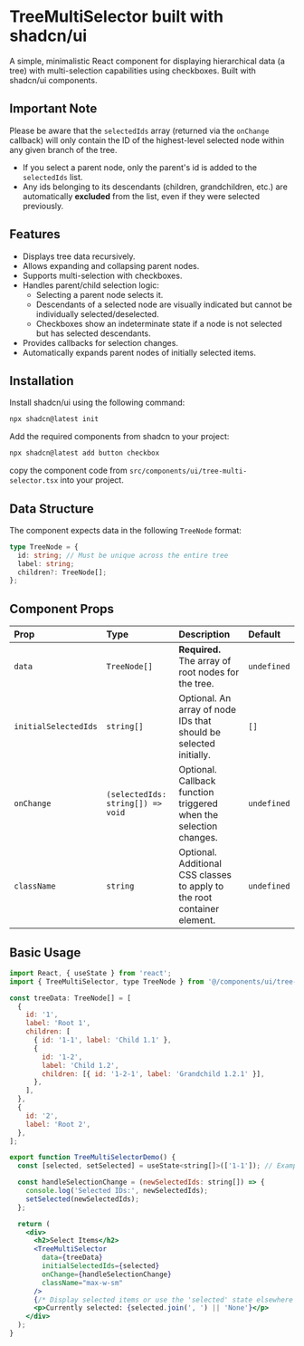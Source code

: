 # TreeMultiSelector built with shadcn/ui

A simple, minimalistic React component for displaying hierarchical data (a tree) with multi-selection capabilities using checkboxes. Built with shadcn/ui components.

## Important Note

Please be aware that the `selectedIds` array (returned via the `onChange` callback) will only contain the ID of the highest-level selected node within any given branch of the tree.

- If you select a parent node, only the parent's id is added to the `selectedIds` list.
- Any ids belonging to its descendants (children, grandchildren, etc.) are automatically **excluded** from the list, even if they were selected previously.

## Features

- Displays tree data recursively.
- Allows expanding and collapsing parent nodes.
- Supports multi-selection with checkboxes.
- Handles parent/child selection logic:
  - Selecting a parent node selects it.
  - Descendants of a selected node are visually indicated but cannot be individually selected/deselected.
  - Checkboxes show an indeterminate state if a node is not selected but has selected descendants.
- Provides callbacks for selection changes.
- Automatically expands parent nodes of initially selected items.

## Installation

Install shadcn/ui using the following command:

```bash
npx shadcn@latest init
```

Add the required components from shadcn to your project:

```bash
npx shadcn@latest add button checkbox
```

copy the component code from `src/components/ui/tree-multi-selector.tsx` into your project.

## Data Structure

The component expects data in the following `TreeNode` format:

```typescript
type TreeNode = {
  id: string; // Must be unique across the entire tree
  label: string;
  children?: TreeNode[];
};
```

## Component Props

| Prop                 | Type                              | Description                                                              | Default     |
| :------------------- | :-------------------------------- | :----------------------------------------------------------------------- | :---------- |
| `data`               | `TreeNode[]`                      | **Required.** The array of root nodes for the tree.                      | `undefined` |
| `initialSelectedIds` | `string[]`                        | Optional. An array of node IDs that should be selected initially.        | `[]`        |
| `onChange`           | `(selectedIds: string[]) => void` | Optional. Callback function triggered when the selection changes.        | `undefined` |
| `className`          | `string`                          | Optional. Additional CSS classes to apply to the root container element. | `undefined` |

## Basic Usage

```jsx
import React, { useState } from 'react';
import { TreeMultiSelector, type TreeNode } from '@/components/ui/tree-multi-selector';

const treeData: TreeNode[] = [
  {
    id: '1',
    label: 'Root 1',
    children: [
      { id: '1-1', label: 'Child 1.1' },
      {
        id: '1-2',
        label: 'Child 1.2',
        children: [{ id: '1-2-1', label: 'Grandchild 1.2.1' }],
      },
    ],
  },
  {
    id: '2',
    label: 'Root 2',
  },
];

export function TreeMultiSelectorDemo() {
  const [selected, setSelected] = useState<string[]>(['1-1']); // Example initial selection

  const handleSelectionChange = (newSelectedIds: string[]) => {
    console.log('Selected IDs:', newSelectedIds);
    setSelected(newSelectedIds);
  };

  return (
    <div>
      <h2>Select Items</h2>
      <TreeMultiSelector
        data={treeData}
        initialSelectedIds={selected}
        onChange={handleSelectionChange}
        className="max-w-sm"
      />
      {/* Display selected items or use the 'selected' state elsewhere */}
      <p>Currently selected: {selected.join(', ') || 'None'}</p>
    </div>
  );
}

```
